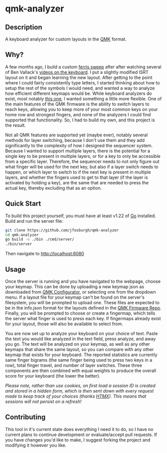 # qmk-analyzer
## Description
A keyboard analyzer for custom layouts in the [QMK](https://config.qmk.fm/#/) format.
## Why?
A few months ago, I build a custom [ferris sweep](https://github.com/davidphilipbarr/Sweep) after after watching several of Ben Vallack's [videos on the keyboard](https://youtu.be/8wZ8FRwOzhU?si=WzESVyo3ULcMy9vJ). I put a slightly modified ISRT layout on it and began learning the new layout. After getting to the point where I could fairly consistently type letters, I started thinking about how to setup the rest of the symbols I would need, and wanted a way to analyze how efficient different keymaps would be. While keyboard analyzers do exist, most notably [this one](https://patorjk.com/keyboard-layout-analyzer/#/main), I wanted something a little more flexible. One of the main features of the QMK firmware is the ability to switch layers to reach keys, allowing you to keep more of your most common keys on your home row and strongest fingers, and none of the analyzers I could find supported that functionality. So, I had to build my own, and this project is the result.

Not all QMK features are supported yet (maybe ever), notably several methods for layer switching, because I don't use them and they add significantly to the complexity of how I designed the sequencer system. Because I wanted to support multiple layers, there is the potential for a single key to be present in multiple layers, or for a key to only be accessible from a specific layer. Therefore, the sequencer needs to not only figure out what finger will be used for the next key, but also if a layer switch needs to happen, or which layer to switch to if the next key is present in multiple layers, and whether the fingers used to get to that layer (if the layer is activated by holding a key), are the same that are needed to press the actual key, thereby excluding that as an option. 
## Quick Start
To build this project yourself, you must have at least v1.22 of [Go](https://go.dev/doc/install) installed.
Build and run the server file:
```bash
git clone https://github.com/jfosburgh/qmk-analyzer
cd qmk-analyzer
go build -o ./bin ./cmd/server/ 
./bin/server
```
Then navigate to [http://localhost:8080](http://localhost:8080)
## Usage
Once the server is running and you have navigated to the webpage, choose your keymap. This can be done by uploading a new keymap json as downloaded from [QMK Configurator](https://config.qmk.fm/#/), or selecting one from the dropdown menu. If a layout file for your keymap can't be found on the server's filesystem, you will be prompted to upload one. These files are expected to be in the info.json format for the layouts defined in the [QMK Firmware Repo](https://github.com/qmk/qmk_firmware/tree/master/layouts/default). Finally, you will be prompted to choose or create a fingermap, which tells the server what finger is used to press each key. If fingermaps already exist for your layout, those will also be available to select from. 

You are now set up to analyze your keyboard on your choice of text. Paste the text you would like analyzed in the text field, press analyze, and away you go. The text will be analyzed on your keymap, as well as any other keymaps that share the same layout, so you can compare with any other keymap that exists for your keyboard. The reported statistics are currently same finger bigrams (the same finger being used to press two keys in a row), total finger travel, and number of layer switches. These three components are then combined with equal weights to produce the overall score for your keyboard (the lower the better).

*Please note, rather than use cookies, on first load a session ID is created and stored in a hidden form, which is then sent down with every request made to keep track of your choices (thanks [HTMX](https://htmx.org/)). This means that sessions will not persist on a refresh!*
## Contributing
This tool in it's current state does everything I need it to do, so I have no current plans to continue development or evaluate/accept pull requests. If you have changes you'd like to make, I suggest forking the project and modifying it however you like.
